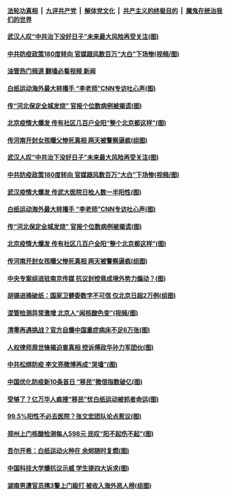####  [法轮功真相](../../../../basic/blob/master/README.md?t=12111131) &nbsp;|&nbsp; [九评共产党](../../../../9ping.md/blob/master/README.md?t=12111131) &nbsp;|&nbsp; [解体党文化](../../../../jtdwh.md/blob/master/README.md?t=12111131)  &nbsp;|&nbsp; [共产主义的终极目的](../../../../gczydzjmd.md/blob/master/README.md?t=12111131) &nbsp;|&nbsp; [魔鬼在统治我们的世界](../../../../mgztzwmdsj.md/blob/master/README.md?t=12111131) 

#### [武汉人叹“中共治下没好日子”未来最大风险再受关注(图)](../pages/p1/1023830.md?t=12111131) 

#### [中共防疫政策180度转向 官媒跟风数百万“大白”下场惨(视频/图)](../pages/p1/1023826.md?t=12111131) 

#### [油管热门频道 翻墙必看视频 新闻](http://129.146.143.75:81/youtube.html?12111131)

#### [白纸运动海外最大转播手 “李老师”CNN专访吐心声(图)](../pages/p1/1023820.md?t=12111131) 

#### [传“河北保定全城发烧” 官报个位数病例被揭谎(图)](../pages/p1/1023803.md?t=12111131) 

#### [北京疫情大爆发 传有社区几百户全阳“整个北京都这样”(图)](../pages/p1/1023790.md?t=12111131) 

#### [传河南开封女孩曝父惨死真相 两天被警察逼疯(组图)](../pages/p1/1023730.md?t=12111131) 

#### [武汉人叹“中共治下没好日子”未来最大风险再受关注(图)](../pages/p1/1023830.md?t=12111131) 

#### [中共防疫政策180度转向 官媒跟风数百万“大白”下场惨(视频/图)](../pages/p1/1023826.md?t=12111131) 

#### [武汉疫情大爆发 传武大医院日检人数一半阳性(图)](../pages/p1/1023824.md?t=12111131) 

#### [白纸运动海外最大转播手 “李老师”CNN专访吐心声(图)](../pages/p1/1023820.md?t=12111131) 

#### [传“河北保定全城发烧” 官报个位数病例被揭谎(图)](../pages/p1/1023803.md?t=12111131) 

#### [北京疫情大爆发 传有社区几百户全阳“整个北京都这样”(图)](../pages/p1/1023790.md?t=12111131) 

#### [传河南开封女孩曝父惨死真相 两天被警察逼疯(组图)](../pages/p1/1023730.md?t=12111131) 

#### [中央专案组进驻南京传媒 抗议封控竟成境外势力煽动？(图)](../pages/p1/1023751.md?t=12111131) 

#### [胡锡进捅破纸：国家卫健委数字不可信 仅北京日超2万例(组图)](../pages/p1/1023715.md?t=12111131) 

#### [混管检测异常激增 北京人“闻核酸色变”(视频/图)](../pages/p1/1023690.md?t=12111131) 

#### [清零再遇挑战？官方自爆中国重症病床不足6万张(图)](../pages/p1/1023687.md?t=12111131) 

#### [人权律师周世锋揭迫害真相 控诉傅政华孙力军团伙(图)](../pages/p1/1023659.md?t=12111131) 

#### [中共松绑防疫&nbsp;李文亮微博再成“哭墙”(图)](../pages/p1/1023644.md?t=12111131) 

#### [中国优化防疫新10条首日 “移民”微信指数破亿(图)](../pages/p1/1023655.md?t=12111131) 

#### [受够了？亿万华人疯搜“移民”忧白纸运动被抓者命运(图)](../pages/p1/1023657.md?t=12111131) 

#### [99.5%阳性不必去医院？张文宏团队论点惹议(图)](../pages/p1/1023654.md?t=12111131) 

#### [郑州上门核酸检测每人598元 民叹“阳不起伤不起”(图)](../pages/p1/1023634.md?t=12111131) 

#### [吾尔开希：白纸运动火种在 余烬随时复燃(图)](../pages/p1/1023633.md?t=12111131) 

#### [中国科技大学爆抗议示威 学生提四大诉求(图)](../pages/p1/1023620.md?t=12111131) 

#### [湖南男遭官员携3警上门殴打 被收入海外恶人榜(组图)](../pages/p1/1023588.md?t=12111131) 

<img src='http://gfw-breaker.win/goodnews/indexes/p1.md' width='0px' height='0px'/>
